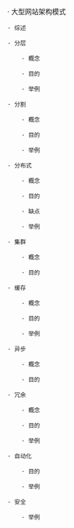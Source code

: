 · 大型网站架构模式

    · 综述

    · 分层

        · 概念

        · 目的

        · 举例

    · 分割

        · 概念

        · 目的

        · 举例

    · 分布式

        · 概念

        · 目的

        · 缺点

        · 举例

    · 集群

        · 概念

        · 目的

    · 缓存

        · 概念

        · 目的

        · 举例

    · 异步

        · 概念

        · 目的

    · 冗余

        · 概念

        · 目的

        · 举例

    · 自动化

        · 目的

        · 举例

    · 安全

        · 举例
